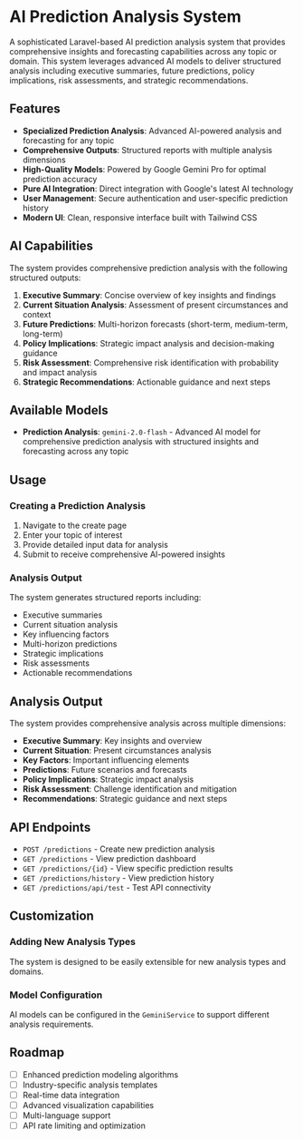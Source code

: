 # AI Prediction Analysis System

A sophisticated Laravel-based AI prediction analysis system that provides comprehensive insights and forecasting capabilities across any topic or domain. This system leverages advanced AI models to deliver structured analysis including executive summaries, future predictions, policy implications, risk assessments, and strategic recommendations.

## Features

- **Specialized Prediction Analysis**: Advanced AI-powered analysis and forecasting for any topic
- **Comprehensive Outputs**: Structured reports with multiple analysis dimensions
- **High-Quality Models**: Powered by Google Gemini Pro for optimal prediction accuracy
- **Pure AI Integration**: Direct integration with Google's latest AI technology
- **User Management**: Secure authentication and user-specific prediction history
- **Modern UI**: Clean, responsive interface built with Tailwind CSS

## AI Capabilities

The system provides comprehensive prediction analysis with the following structured outputs:

1. **Executive Summary**: Concise overview of key insights and findings
2. **Current Situation Analysis**: Assessment of present circumstances and context
3. **Future Predictions**: Multi-horizon forecasts (short-term, medium-term, long-term)
4. **Policy Implications**: Strategic impact analysis and decision-making guidance
5. **Risk Assessment**: Comprehensive risk identification with probability and impact analysis
6. **Strategic Recommendations**: Actionable guidance and next steps

## Available Models

- **Prediction Analysis**: `gemini-2.0-flash` - Advanced AI model for comprehensive prediction analysis with structured insights and forecasting across any topic

## Usage

### Creating a Prediction Analysis

1. Navigate to the create page
2. Enter your topic of interest
3. Provide detailed input data for analysis
4. Submit to receive comprehensive AI-powered insights

### Analysis Output

The system generates structured reports including:
- Executive summaries
- Current situation analysis
- Key influencing factors
- Multi-horizon predictions
- Strategic implications
- Risk assessments
- Actionable recommendations

## Analysis Output

The system provides comprehensive analysis across multiple dimensions:

- **Executive Summary**: Key insights and overview
- **Current Situation**: Present circumstances analysis
- **Key Factors**: Important influencing elements
- **Predictions**: Future scenarios and forecasts
- **Policy Implications**: Strategic impact analysis
- **Risk Assessment**: Challenge identification and mitigation
- **Recommendations**: Strategic guidance and next steps

## API Endpoints

- `POST /predictions` - Create new prediction analysis
- `GET /predictions` - View prediction dashboard
- `GET /predictions/{id}` - View specific prediction results
- `GET /predictions/history` - View prediction history
- `GET /predictions/api/test` - Test API connectivity

## Customization

### Adding New Analysis Types

The system is designed to be easily extensible for new analysis types and domains.

### Model Configuration

AI models can be configured in the `GeminiService` to support different analysis requirements.

## Roadmap

- [ ] Enhanced prediction modeling algorithms
- [ ] Industry-specific analysis templates
- [ ] Real-time data integration
- [ ] Advanced visualization capabilities
- [ ] Multi-language support
- [ ] API rate limiting and optimization
